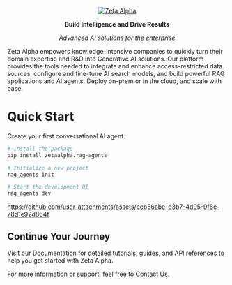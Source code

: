 <p align="center">
  <a href="https://zeta-alpha.com">
    <source media="(prefers-color-scheme: dark)" srcset="https://search.zeta-alpha.com/assets/img/zeta-logo-full-white.svg">
    <source media="(prefers-color-scheme: light)" srcset="https://search.zeta-alpha.com/assets/img/zeta-logo-full-black.svg">
    <img src="https://search.zeta-alpha.com/assets/img/zeta-logo-full-black.svg" alt="Zeta Alpha">
  </a>
</p>
<p align="center">
  <b>Build Intelligence and Drive Results</b>
</p>
<p align="center">
  <em>Advanced AI solutions for the enterprise</em>
</p>

Zeta Alpha empowers knowledge-intensive companies to quickly turn their domain expertise and R&D into Generative AI solutions. Our platform provides the tools needed to integrate and enhance access-restricted data sources, configure and fine-tune AI search models, and build powerful RAG applications and AI agents. Deploy on-prem or in the cloud, and scale with ease.

# Quick Start

Create your first conversational AI agent.

```bash
# Install the package
pip install zetaalpha.rag-agents

# Initialize a new project
rag_agents init

# Start the development UI
rag_agents dev
```




https://github.com/user-attachments/assets/ecb56abe-d3b7-4d95-9f6c-78d1e92d864f






## Continue Your Journey

Visit our [Documentation](https://docs.zeta-alpha.com) for detailed tutorials, guides, and API references to help you get started with Zeta Alpha.

For more information or support, feel free to [Contact Us](mailto:support@zeta-alpha.com).
